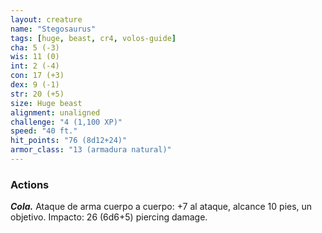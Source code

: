 ```yaml
---
layout: creature
name: "Stegosaurus"
tags: [huge, beast, cr4, volos-guide]
cha: 5 (-3)
wis: 11 (0)
int: 2 (-4)
con: 17 (+3)
dex: 9 (-1)
str: 20 (+5)
size: Huge beast
alignment: unaligned
challenge: "4 (1,100 XP)"
speed: "40 ft."
hit_points: "76 (8d12+24)"
armor_class: "13 (armadura natural)"
---
```


### Actions

***Cola.*** Ataque de arma cuerpo a cuerpo: +7 al ataque, alcance 10 pies, un objetivo. Impacto: 26 (6d6+5) piercing damage.
